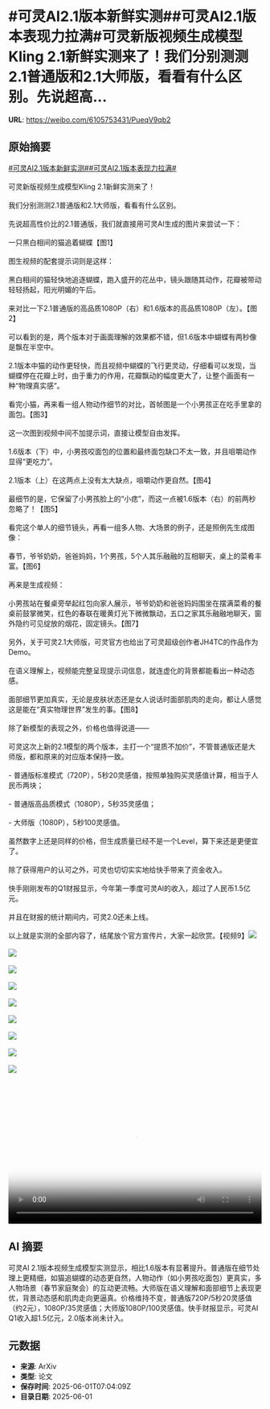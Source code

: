 # #可灵AI2.1版本新鲜实测##可灵AI2.1版本表现力拉满#可灵新版视频生成模型Kling 2.1新鲜实测来了！我们分别测测2.1普通版和2.1大师版，看看有什么区别。先说超高...

**URL**: https://weibo.com/6105753431/PueqV9qb2

## 原始摘要

<a href="https://m.weibo.cn/search?containerid=231522type%3D1%26t%3D10%26q%3D%23%E5%8F%AF%E7%81%B5AI2.1%E7%89%88%E6%9C%AC%E6%96%B0%E9%B2%9C%E5%AE%9E%E6%B5%8B%23&amp;extparam=%23%E5%8F%AF%E7%81%B5AI2.1%E7%89%88%E6%9C%AC%E6%96%B0%E9%B2%9C%E5%AE%9E%E6%B5%8B%23" data-hide=""><span class="surl-text">#可灵AI2.1版本新鲜实测#</span></a><a href="https://m.weibo.cn/search?containerid=231522type%3D1%26t%3D10%26q%3D%23%E5%8F%AF%E7%81%B5AI2.1%E7%89%88%E6%9C%AC%E8%A1%A8%E7%8E%B0%E5%8A%9B%E6%8B%89%E6%BB%A1%23&amp;extparam=%23%E5%8F%AF%E7%81%B5AI2.1%E7%89%88%E6%9C%AC%E8%A1%A8%E7%8E%B0%E5%8A%9B%E6%8B%89%E6%BB%A1%23" data-hide=""><span class="surl-text">#可灵AI2.1版本表现力拉满#</span></a><br><br>可灵新版视频生成模型Kling 2.1新鲜实测来了！<br><br>我们分别测测2.1普通版和2.1大师版，看看有什么区别。<br><br>先说超高性价比的2.1普通版，我们就直接用可灵AI生成的图片来尝试一下：<br><br>一只黑白相间的猫追着蝴蝶【图1】<br><br>图生视频的配套提示词则是这样：<br><br>黑白相间的猫轻快地追逐蝴蝶，跑入盛开的花丛中，镜头跟随其动作，花瓣被带动轻轻扬起，阳光明媚的午后。<br><br>来对比一下2.1普通版的高品质1080P（右）和1.6版本的高品质1080P（左）。【图2】<br><br>可以看到的是，两个版本对于画面理解的效果都不错，但1.6版本中蝴蝶有两秒像是飘在半空中。<br><br>2.1版本中猫的动作更轻快，而且视频中蝴蝶的飞行更灵动，仔细看可以发现，当蝴蝶停在花瓣上时，由于重力的作用，花瓣飘动的幅度更大了，让整个画面有一种“物理真实感”。<br><br>看完小猫，再来看一组人物动作细节的对比，首帧图是一个小男孩正在吃手里拿的面包。【图3】<br><br>这一次图到视频中间不加提示词，直接让模型自由发挥。<br><br>1.6版本（下）中，小男孩咬面包的位置和最终面包缺口不太一致，并且咀嚼动作显得“更吃力”。<br><br>2.1版本（上）在这两点上没有太大缺点，咀嚼动作更自然。【图4】<br><br>最细节的是，它保留了小男孩脸上的“小痣”，而这一点被1.6版本（右）的前两秒忽略了！【图5】<br><br>看完这个单人的细节镜头，再看一组多人物、大场景的例子，还是照例先生成图像：<br><br>春节，爷爷奶奶，爸爸妈妈，1个男孩，5个人其乐融融的互相聊天，桌上的菜肴丰富。【图6】<br><br>再来是生成视频：<br><br>小男孩站在餐桌旁举起红包向家人展示，爷爷奶奶和爸爸妈妈围坐在摆满菜肴的餐桌前鼓掌微笑，红色的春联在暖黄灯光下微微飘动，五口之家其乐融融地聊天，窗外隐约可见绽放的烟花，固定镜头。【图7】<br><br>另外，关于可灵2.1大师版，可灵官方也给出了可灵超级创作者JH4TC的作品作为Demo。<br><br>在语义理解上，视频能完整呈现提示词信息，就连虚化的背景都能看出一种动态感。<br><br>面部细节更加真实，无论是皮肤状态还是女人说话时面部肌肉的走向，都让人感觉这是能在“真实物理世界”发生的事。【图8】<br><br>除了新模型的表现之外，价格也值得说道——<br><br>可灵这次上新的2.1模型的两个版本，主打一个“提质不加价”，不管普通版还是大师版，都和原来的对应版本保持一致。<br><br>- 普通版标准模式（720P），5秒20灵感值，按照单独购买灵感值计算，相当于人民币两块；<br><br>- 普通版高品质模式（1080P），5秒35灵感值；<br><br>- 大师版（1080P），5秒100灵感值。<br><br>虽然数字上还是同样的价格，但生成质量已经不是一个Level，算下来还是更便宜了。<br><br>除了获得用户的认可之外，可灵也切切实实地给快手带来了资金收入。<br><br>快手刚刚发布的Q1财报显示，今年第一季度可灵AI的收入，超过了人民币1.5亿元。<br><br>并且在财报的统计期间内，可灵2.0还未上线。<br><br>以上就是实测的全部内容了，结尾放个官方宣传片，大家一起欣赏。【视频9】<img style="" src="https://tvax4.sinaimg.cn/large/006Fd7o3gy1i1xmbwamydj30k00zkk9q.jpg" referrerpolicy="no-referrer"><br><br><img style="" src="https://tvax4.sinaimg.cn/large/006Fd7o3gy1i1xmtuk6sqg30fq0a2x6q.gif" referrerpolicy="no-referrer"><br><br><img style="" src="https://tvax2.sinaimg.cn/large/006Fd7o3gy1i1xmu4qb6pj30zk0npwno.jpg" referrerpolicy="no-referrer"><br><br><img style="" src="https://tvax1.sinaimg.cn/large/006Fd7o3gy1i1xmukuzy1g30800aax6q.gif" referrerpolicy="no-referrer"><br><br><img style="" src="https://tvax2.sinaimg.cn/large/006Fd7o3gy1i1xmutsfy8j30zk0hsqac.jpg" referrerpolicy="no-referrer"><br><br><img style="" src="https://tvax1.sinaimg.cn/large/006Fd7o3gy1i1xmvk867tj30zk0kbh3b.jpg" referrerpolicy="no-referrer"><br><br><img style="" src="https://tvax4.sinaimg.cn/large/006Fd7o3gy1i1xmxejuq2g30820a41kz.gif" referrerpolicy="no-referrer"><br><br><img style="" src="https://tvax4.sinaimg.cn/large/006Fd7o3gy1i1xmybzaing30hs08s1l0.gif" referrerpolicy="no-referrer"><br><br><img style="" src="https://tvax1.sinaimg.cn/large/006Fd7o3ly1i1xn73qhnpj30zk0k0t8n.jpg" referrerpolicy="no-referrer"><br><br><br clear="both"><div style="clear: both"></div><video controls="controls" poster="https://tvax4.sinaimg.cn/orj480/006Fd7o3ly1i1xn735omdj30zk0k0t8n.jpg" style="width: 100%"><source src="https://f.video.weibocdn.com/o0/tXNsnnMWlx08oErBHpTG01041200qUYX0E010.mp4?label=mp4_720p&amp;template=1280x720.25.0&amp;ori=0&amp;ps=1CwnkDw1GXwCQx&amp;Expires=1748764670&amp;ssig=gsaX%2Bmuw%2BM&amp;KID=unistore,video"><source src="https://f.video.weibocdn.com/o0/PyT0bhFnlx08oErAfS6s01041200gng40E010.mp4?label=mp4_hd&amp;template=852x480.25.0&amp;ori=0&amp;ps=1CwnkDw1GXwCQx&amp;Expires=1748764670&amp;ssig=yQfmni2Ady&amp;KID=unistore,video"><source src="https://f.video.weibocdn.com/o0/8btKIetHlx08oErzL2hG01041200aTdj0E010.mp4?label=mp4_ld&amp;template=640x360.25.0&amp;ori=0&amp;ps=1CwnkDw1GXwCQx&amp;Expires=1748764670&amp;ssig=itUmFIil4G&amp;KID=unistore,video"><p>视频无法显示，请前往<a href="https://video.weibo.com/show?fid=1034%3A5172051879591948" target="_blank" rel="noopener noreferrer">微博视频</a>观看。</p></video>

## AI 摘要

可灵AI 2.1版本视频生成模型实测显示，相比1.6版本有显著提升。普通版在细节处理上更精细，如猫追蝴蝶的动态更自然，人物动作（如小男孩吃面包）更真实，多人物场景（春节家庭聚会）的互动更流畅。大师版在语义理解和面部细节上表现更优，背景动态感和肌肉走向更逼真。价格维持不变，普通版720P/5秒20灵感值（约2元），1080P/35灵感值；大师版1080P/100灵感值。快手财报显示，可灵AI Q1收入超1.5亿元，2.0版本尚未计入。

## 元数据

- **来源**: ArXiv
- **类型**: 论文
- **保存时间**: 2025-06-01T07:04:09Z
- **目录日期**: 2025-06-01

